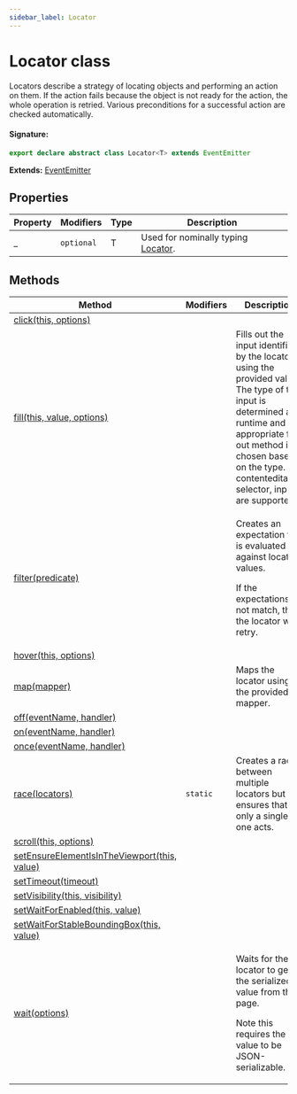 ```yaml
---
sidebar_label: Locator
---
```


# Locator class

Locators describe a strategy of locating objects and performing an action on them. If the action fails because the object is not ready for the action, the whole operation is retried. Various preconditions for a successful action are checked automatically.

#### Signature:

```typescript
export declare abstract class Locator<T> extends EventEmitter
```

**Extends:** [EventEmitter](./puppeteer.eventemitter.md)

## Properties

| Property | Modifiers             | Type | Description                                                  |
| -------- | --------------------- | ---- | ------------------------------------------------------------ |
| \_       | <code>optional</code> | T    | Used for nominally typing [Locator](./puppeteer.locator.md). |

## Methods

| Method                                                                                                 | Modifiers           | Description                                                                                                                                                                                                                              |
| ------------------------------------------------------------------------------------------------------ | ------------------- | ---------------------------------------------------------------------------------------------------------------------------------------------------------------------------------------------------------------------------------------- |
| [click(this, options)](./puppeteer.locator.click.md)                                                   |                     |                                                                                                                                                                                                                                          |
| [fill(this, value, options)](./puppeteer.locator.fill.md)                                              |                     | Fills out the input identified by the locator using the provided value. The type of the input is determined at runtime and the appropriate fill-out method is chosen based on the type. contenteditable, selector, inputs are supported. |
| [filter(predicate)](./puppeteer.locator.filter.md)                                                     |                     | <p>Creates an expectation that is evaluated against located values.</p><p>If the expectations do not match, then the locator will retry.</p>                                                                                             |
| [hover(this, options)](./puppeteer.locator.hover.md)                                                   |                     |                                                                                                                                                                                                                                          |
| [map(mapper)](./puppeteer.locator.map.md)                                                              |                     | Maps the locator using the provided mapper.                                                                                                                                                                                              |
| [off(eventName, handler)](./puppeteer.locator.off.md)                                                  |                     |                                                                                                                                                                                                                                          |
| [on(eventName, handler)](./puppeteer.locator.on.md)                                                    |                     |                                                                                                                                                                                                                                          |
| [once(eventName, handler)](./puppeteer.locator.once.md)                                                |                     |                                                                                                                                                                                                                                          |
| [race(locators)](./puppeteer.locator.race.md)                                                          | <code>static</code> | Creates a race between multiple locators but ensures that only a single one acts.                                                                                                                                                        |
| [scroll(this, options)](./puppeteer.locator.scroll.md)                                                 |                     |                                                                                                                                                                                                                                          |
| [setEnsureElementIsInTheViewport(this, value)](./puppeteer.locator.setensureelementisintheviewport.md) |                     |                                                                                                                                                                                                                                          |
| [setTimeout(timeout)](./puppeteer.locator.settimeout.md)                                               |                     |                                                                                                                                                                                                                                          |
| [setVisibility(this, visibility)](./puppeteer.locator.setvisibility.md)                                |                     |                                                                                                                                                                                                                                          |
| [setWaitForEnabled(this, value)](./puppeteer.locator.setwaitforenabled.md)                             |                     |                                                                                                                                                                                                                                          |
| [setWaitForStableBoundingBox(this, value)](./puppeteer.locator.setwaitforstableboundingbox.md)         |                     |                                                                                                                                                                                                                                          |
| [wait(options)](./puppeteer.locator.wait.md)                                                           |                     | <p>Waits for the locator to get the serialized value from the page.</p><p>Note this requires the value to be JSON-serializable.</p>                                                                                                      |
